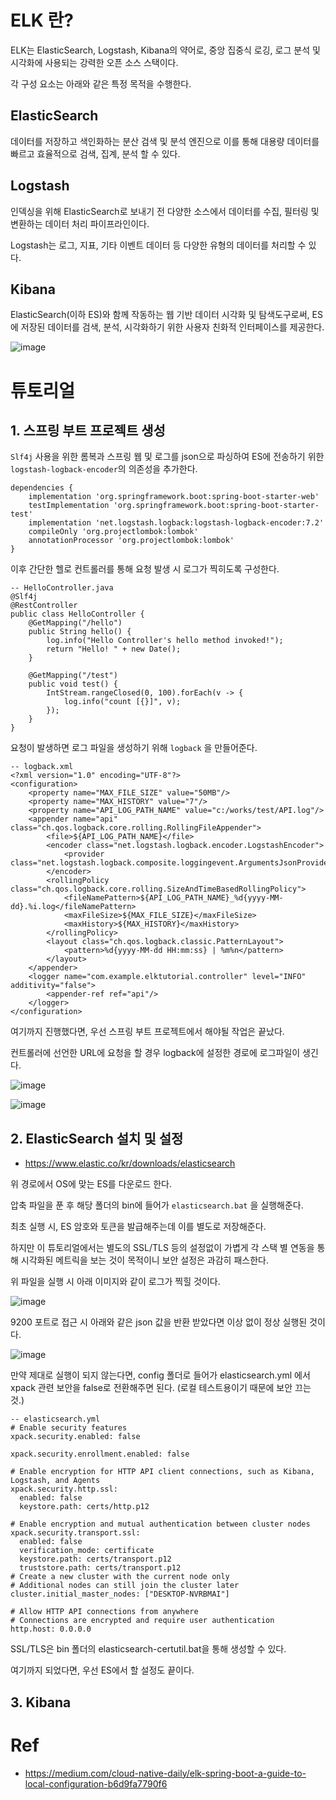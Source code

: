 # ELK 란?
ELK는 ElasticSearch, Logstash, Kibana의 약어로, 중앙 집중식 로깅, 로그 분석 및 시각화에 사용되는 강력한 오픈 소스 스택이다.

각 구성 요소는 아래와 같은 특정 목적을 수행한다.

## ElasticSearch
데이터를 저장하고 색인화하는 분산 검색 및 분석 엔진으로 이를 통해 대용량 데이터를 빠르고 효율적으로 검색, 집계, 분석 할 수 있다.

## Logstash
인덱싱을 위해 ElasticSearch로 보내기 전 다양한 소스에서 데이터를 수집, 필터링 및 변환하는 데이터 처리 파이프라인이다.

Logstash는 로그, 지표, 기타 이벤트 데이터 등 다양한 유형의 데이터를 처리할 수 있다.

## Kibana
ElasticSearch(이하 ES)와 함께 작동하는 웹 기반 데이터 시각화 및 탐색도구로써, ES에 저장된 데이터를 검색, 분석, 시각화하기 위한 사용자 친화적 인터페이스를 제공한다.

![image](https://github.com/jekyllPark/elk-tutorial/assets/114489012/a735820d-371d-464a-90c4-7bd562530959)

# 튜토리얼

## 1. 스프링 부트 프로젝트 생성
```Slf4j``` 사용을 위한 롬복과 스프링 웹 및 로그를 json으로 파싱하여 ES에 전송하기 위한 ```logstash-logback-encoder```의 의존성을 추가한다.

```
dependencies {
    implementation 'org.springframework.boot:spring-boot-starter-web'
    testImplementation 'org.springframework.boot:spring-boot-starter-test'
    implementation 'net.logstash.logback:logstash-logback-encoder:7.2'
    compileOnly 'org.projectlombok:lombok'
    annotationProcessor 'org.projectlombok:lombok'
}
```
이후 간단한 헬로 컨트롤러를 통해 요청 발생 시 로그가 찍히도록 구성한다.
```
-- HelloController.java
@Slf4j
@RestController
public class HelloController {
    @GetMapping("/hello")
    public String hello() {
        log.info("Hello Controller's hello method invoked!");
        return "Hello! " + new Date();
    }

    @GetMapping("/test")
    public void test() {
        IntStream.rangeClosed(0, 100).forEach(v -> {
            log.info("count [{}]", v);
        });
    }
}
```

요청이 발생하면 로그 파일을 생성하기 위해 ```logback``` 을 만들어준다.

```
-- logback.xml
<?xml version="1.0" encoding="UTF-8"?>
<configuration>
    <property name="MAX_FILE_SIZE" value="50MB"/>
    <property name="MAX_HISTORY" value="7"/>
    <property name="API_LOG_PATH_NAME" value="c:/works/test/API.log"/>
    <appender name="api" class="ch.qos.logback.core.rolling.RollingFileAppender">
        <file>${API_LOG_PATH_NAME}</file>
        <encoder class="net.logstash.logback.encoder.LogstashEncoder">
            <provider class="net.logstash.logback.composite.loggingevent.ArgumentsJsonProvider"/>
        </encoder>
        <rollingPolicy class="ch.qos.logback.core.rolling.SizeAndTimeBasedRollingPolicy">
            <fileNamePattern>${API_LOG_PATH_NAME}_%d{yyyy-MM-dd}.%i.log</fileNamePattern>
            <maxFileSize>${MAX_FILE_SIZE}</maxFileSize>
            <maxHistory>${MAX_HISTORY}</maxHistory>
        </rollingPolicy>
        <layout class="ch.qos.logback.classic.PatternLayout">
            <pattern>%d{yyyy-MM-dd HH:mm:ss} | %m%n</pattern>
        </layout>
    </appender>
    <logger name="com.example.elktutorial.controller" level="INFO" additivity="false">
        <appender-ref ref="api"/>
    </logger>
</configuration>
```

여기까지 진행했다면, 우선 스프링 부트 프로젝트에서 해야될 작업은 끝났다.

컨트롤러에 선언한 URL에 요청을 할 경우 logback에 설정한 경로에 로그파일이 생긴다.

![image](https://github.com/jekyllPark/elk-tutorial/assets/114489012/eaf19dd1-b9f1-4189-8a0d-55b4e3c43049)

![image](https://github.com/jekyllPark/elk-tutorial/assets/114489012/439aa5d8-eb1b-45a8-9197-d82ba3400e8a)

## 2. ElasticSearch 설치 및 설정

- https://www.elastic.co/kr/downloads/elasticsearch

위 경로에서 OS에 맞는 ES를 다운로드 한다.

압축 파일을 푼 후 해당 폴더의 bin에 들어가 ```elasticsearch.bat``` 을 실행해준다.

최초 실행 시, ES 암호와 토큰을 발급해주는데 이를 별도로 저장해준다.

하지만 이 튜토리얼에서는 별도의 SSL/TLS 등의 설정없이 가볍게 각 스택 별 연동을 통해 시각화된 메트릭을 보는 것이 목적이니 보안 설정은 과감히 패스한다.

위 파일을 실행 시 아래 이미지와 같이 로그가 찍힐 것이다.

![image](https://github.com/jekyllPark/elk-tutorial/assets/114489012/557fb4aa-2b59-4196-933a-04c0c49f106f)

9200 포트로 접근 시 아래와 같은 json 값을 반환 받았다면 이상 없이 정상 실행된 것이다.

![image](https://github.com/jekyllPark/elk-tutorial/assets/114489012/8a39f09f-c139-41a9-9f81-8ddb078ebc12)

만약 제대로 실행이 되지 않는다면, config 폴더로 들어가 elasticsearch.yml 에서 xpack 관련 보안을 false로 전환해주면 된다. (로컬 테스트용이기 때문에 보안 끄는 것.)

```
-- elasticsearch.yml
# Enable security features
xpack.security.enabled: false

xpack.security.enrollment.enabled: false

# Enable encryption for HTTP API client connections, such as Kibana, Logstash, and Agents
xpack.security.http.ssl:
  enabled: false
  keystore.path: certs/http.p12

# Enable encryption and mutual authentication between cluster nodes
xpack.security.transport.ssl:
  enabled: false
  verification_mode: certificate
  keystore.path: certs/transport.p12
  truststore.path: certs/transport.p12
# Create a new cluster with the current node only
# Additional nodes can still join the cluster later
cluster.initial_master_nodes: ["DESKTOP-NVRBMAI"]

# Allow HTTP API connections from anywhere
# Connections are encrypted and require user authentication
http.host: 0.0.0.0
```

SSL/TLS은 bin 폴더의 elasticsearch-certutil.bat을 통해 생성할 수 있다.

여기까지 되었다면, 우선 ES에서 할 설정도 끝이다.

## 3. Kibana


# Ref
- https://medium.com/cloud-native-daily/elk-spring-boot-a-guide-to-local-configuration-b6d9fa7790f6
